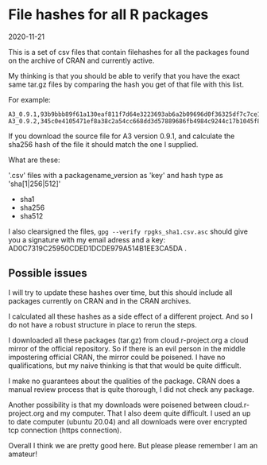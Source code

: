 # File hashes for all R packages

2020-11-21 

This is a set of csv files that contain filehashes for all the packages
found on the archive of CRAN and currently active. 

My thinking is that you should be able to verify that you have the exact same 
tar.gz files by comparing the hash you get of that file with this list.

For example:

```
A3_0.9.1,93b9bbb89f61a130eaf811f7d64e3223693ab6a2b09696d0f36325df7c7ce11c
A3_0.9.2,345c0e4105471ef8a38c2a54cc668dd3d57889686fb4984c9244c17b1045f87a
``` 

If you download the source file for A3 version 0.9.1, and calculate the
sha256 hash of the file it should match the one I supplied.

What are these:

'.csv' files with a packagename_version as 'key' and hash type as 'sha[1|256|512]'

* sha1
* sha256
* sha512 

I also clearsigned the files, `gpg --verify rpgks_sha1.csv.asc` should
give you a signature with my email adress and a key: AD0C7319C25950CDED1DCDE979A514B1EE3CA5DA
. 



## Possible issues
I will try to update these hashes over time, but this should include all
packages currently on CRAN and in the CRAN archives. 

I calculated all these hashes as a side effect of a different project. And so 
I do not have a robust structure in place to rerun the steps.

I downloaded all these packages (tar.gz) from cloud.r-project.org 
a cloud mirror of the official repository. So if there is an evil person
in the middle impostering official CRAN, the mirror could be poisened.
I have no qualifications, but my naive thinking is that that would be
quite difficult. 

I make no guarantees about the qualities of the package. CRAN does a 
manual review process that is quite thorough, I did not check any package.

Another possibility is that my downloads were poisened between cloud.r-project.org and my computer. 
That I also deem quite difficult. I used an up to date computer (ubuntu 20.04) and 
all downloads were over encrypted tcp connection (https connection).

Overall I think we are pretty good here. But please please remember I am an amateur!

